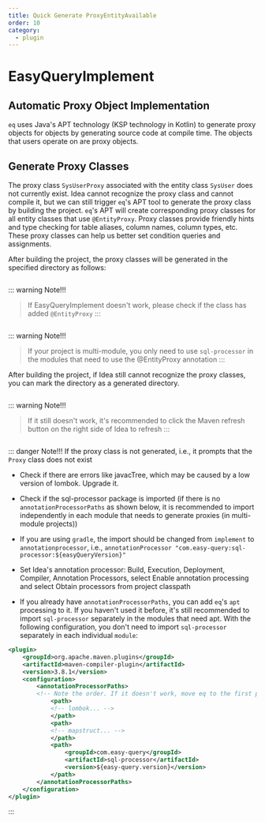 ```yaml
---
title: Quick Generate ProxyEntityAvailable
order: 10
category:
  - plugin
---
```


# EasyQueryImplement

## Automatic Proxy Object Implementation
`eq` uses Java's APT technology (KSP technology in Kotlin) to generate proxy objects for objects by generating source code at compile time. The objects that users operate on are proxy objects.


## Generate Proxy Classes


The proxy class `SysUserProxy` associated with the entity class `SysUser` does not currently exist. Idea cannot recognize the proxy class and cannot compile it, but we can still trigger `eq`'s APT tool to generate the proxy class by building the project. `eq`'s APT will create corresponding proxy classes for all entity classes that use `@EntityProxy`. Proxy classes provide friendly hints and type checking for table aliases, column names, column types, etc. These proxy classes can help us better set condition queries and assignments.


After building the project, the proxy classes will be generated in the specified directory as follows:

<img  :src="$withBase('/images/startup5.png')">



::: warning Note!!!
> If EasyQueryImplement doesn't work, please check if the class has added `@EntityProxy`
:::

<img  :src="$withBase('/images/startup3.png')">



::: warning Note!!!
<!-- > Framework version 2.0.15+ does not need to implement the `proxyTableClass` method, and the idea-plugin plugin will not generate this method after 0.0.57 -->
> If your project is multi-module, you only need to use `sql-processor` in the modules that need to use the @EntityProxy annotation
:::


<!-- <img src="/startup1.png"> -->


After building the project, if Idea still cannot recognize the proxy classes, you can mark the directory as a generated directory.

<img  :src="$withBase('/images/startup2.png')">

::: warning Note!!!
> If it still doesn't work, it's recommended to click the Maven refresh button on the right side of Idea to refresh
:::

<img  :src="$withBase('/images/startup4.png')">

<!-- After building the project and generating the proxy classes, you need to import the corresponding proxy class `UserProxy` in `User` -->



::: danger Note!!!
If the proxy class is not generated, i.e., it prompts that the `Proxy` class does not exist


- Check if there are errors like javacTree, which may be caused by a low version of lombok. Upgrade it.
- Check if the sql-processor package is imported (if there is no `annotationProcessorPaths` as shown below, it is recommended to import independently in each module that needs to generate proxies (in multi-module projects))
- If you are using `gradle`, the import should be changed from `implement` to `annotationprocessor`, i.e., `annotationProcessor "com.easy-query:sql-processor:${easyQueryVersion}"`
- Set Idea's annotation processor: Build, Execution, Deployment, Compiler, Annotation Processors, select Enable annotation processing and select Obtain processors from project classpath

- If you already have `annotationProcessorPaths`, you can add `eq`'s `apt` processing to it. If you haven't used it before, it's still recommended to import `sql-processor` separately in the modules that need apt.
With the following configuration, you don't need to import `sql-processor` separately in each individual `module`:
```xml
<plugin>
    <groupId>org.apache.maven.plugins</groupId>
    <artifactId>maven-compiler-plugin</artifactId>
    <version>3.8.1</version>
    <configuration>
        <annotationProcessorPaths>
        <!-- Note the order. If it doesn't work, move eq to the first position -->
            <path>
            <!-- lombok... -->
            </path>
            <path>
            <!-- mapstruct... -->
            </path>
            <path>
                <groupId>com.easy-query</groupId>
                <artifactId>sql-processor</artifactId>
                <version>${easy-query.version}</version>
            </path>
        </annotationProcessorPaths>
    </configuration>
</plugin>
```
:::

<!-- <img src="/startup6.png"> -->

